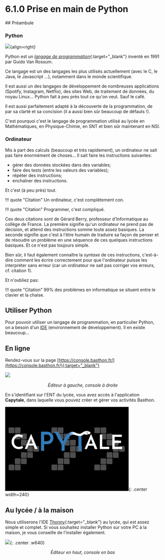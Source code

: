 # 6.1.0 Prise en main de Python

## Préambule

### Python

![](../images/python420x420.png){align=right}

Python est un [*langage de programmation*](https://fr.wikipedia.org/wiki/Langage_de_programmation){:target="_blank"} inventé en 1991 par Guido Van Rossum.

Ce langage est un des langages les plus utilisés actuellement (avec le C, le Java, le Javascript ...), notamment dans le monde scientifique.

Il est aussi un des langages de développement de nombreuses applications (Spotify, Instagram, Netflix), des sites Web, de traitement de données,  du noyau Linux... Python fait à peu près tout ce qu'on veut. Sauf le café.

 Il est aussi parfaitement adapté à la découverte de la programmation, de par sa clarté et sa concision (il a aussi bien sûr beaucoup de défauts !).

C'est pourquoi c'est le langage de programmation utilisé au lycée en Mathématiques, en Physique-Chimie, en SNT et bien sûr maintenant en NSI.

### Ordinateur  
Mis à part des calculs (beaucoup et très rapidement), un ordinateur ne sait pas faire énormément de choses...
Il sait faire les instructions suivantes:

- gérer des données stockées dans des variables;
- faire des tests (entre les valeurs des variables);
- répéter des instructions;
- enchaîner des instructions.

Et c'est (à peu près) tout.

!!! quote "Citation"
    Un ordinateur, c'est complètement con.


!!! quote "Citation"
    Programmer, c'est compliqué.

Ces deux citations sont de Gérard Berry, professeur d'Informatique au collège de France. La première signifie qu'un ordinateur ne prend pas de décision, et attend des instructions somme toute assez basiques. La seconde signifie que c'est à l'être humain de traduire sa façon de penser et de résoudre un problème en une séquence de ces quelques instructions basiques. Et ce n'est pas toujours simple.

Bien sûr, il faut également connaître la *syntaxe* de ces instructions, c'est-à-dire comment les écrire correctement pour que l'ordinateur puisse les interpréter sans erreur (car un ordinateur ne sait pas corriger vos erreurs, cf. citation 1).

Et n'oubliez pas:

!!! quote "Citation"
    99% des problèmes en informatique se situent entre le clavier et la chaise.


## Utiliser Python

Pour pouvoir utiliser un langage de programmation, en particulier Python, on a besoin d'un [IDE](https://fr.wikipedia.org/wiki/Environnement_de_d%C3%A9veloppement) (environnement de développement). Il en existe beaucoup...

## En ligne

Rendez-vous sur la page [https://console.basthon.fr/](https://console.basthon.fr/){:target="_blank"} 

![](../../images/basthon.png)

<p align="center">
<em>Éditeur à gauche, console à droite</em>
</p>

En s'identifiant sur l'ENT du lycée, vous avez accès à l'application **Capytale**, dans laquelle vous pouvez créer et gérer vos activités Basthon. 

![](../images/logo_capytale.png){: .center width=240} 


## Au lycée / à la maison

Nous utiliserons l'IDE [Thonny](https://thonny.org/){:target="_blank"}  au lycée, qui est assez simple et complet.
Si vous souhaitez installer Python sur votre PC à la maison, je vous conseille de l'installer également.

![](../../images/thonny2.png){: .center .w640}

<p align="center">
<em>Éditeur en haut, console en bas</em>
</p>

